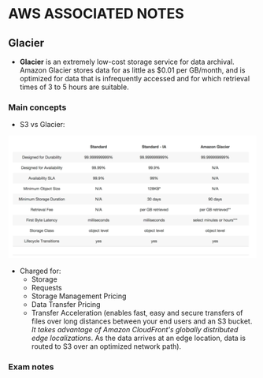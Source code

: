# AWS ASSOCIATED NOTES

## Glacier

- **Glacier** is an extremely low-cost storage service for data archival. Amazon Glacier stores data for as little as $0.01 per GB/month, and is optimized for data that is infrequently accessed and for which retrieval times of 3 to 5 hours are suitable.

### Main concepts

- S3 vs Glacier:

![S3 vs Glacier](./images/glacier/s3_vs_glacier.png)

- Charged for:
  - Storage
  - Requests
  - Storage Management Pricing
  - Data Transfer Pricing
  - Transfer Acceleration (enables fast, easy and secure transfers of files over long distances between your end users and an S3 bucket. *It takes advantage of Amazon CloudFront's globally distributed edge localizations*. As the data arrives at an edge location, data is routed to S3 over an optimized network path).

### Exam notes
